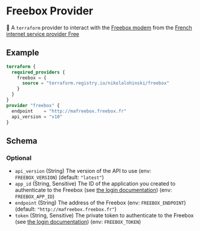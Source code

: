 # Freebox Provider

🔌 A `terraform` provider to interact with the [Freebox modem](https://en.wikipedia.org/wiki/Freebox) from the [French internet service provider Free](https://en.wikipedia.org/wiki/Free_(ISP))

## Example

```terraform
terraform {
  required_providers {
    freebox = {
      source = "terraform.registry.io/nikolalohinski/freebox"
    }
  }
}
provider "freebox" {
  endpoint    = "http://mafreebox.freebox.fr"
  api_version = "v10"
}
```

<!-- schema generated by tfplugindocs -->
## Schema

### Optional

- `api_version` (String) The version of the API to use (env: `FREEBOX_VERSION`) (default: `"latest"`)
- `app_id` (String, Sensitive) The ID of the application you created to authenticate to the Freebox (see [the login documentation](https://dev.freebox.fr/sdk/os/login/)) (env: `FREEBOX_APP_ID`)
- `endpoint` (String) The address of the Freebox (env: `FREEBOX_ENDPOINT`) (default: `"http://mafreebox.freebox.fr"`)
- `token` (String, Sensitive) The private token to authenticate to the Freebox (see [the login documentation](https://dev.freebox.fr/sdk/os/login/)) (env: `FREEBOX_TOKEN`)
